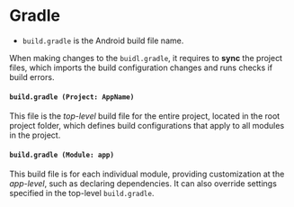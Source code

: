 # Gradle

+ `build.gradle` is the Android build file name.

When making changes to the `buidl.gradle`, it requires to **sync** the project files, which imports the build configuration changes and runs checks if build errors.

#### `build.gradle (Project: AppName)`

This file is the *top-level* build file for the entire project, located in the root project folder, which defines build configurations that apply to all modules in the project.

#### `build.gradle (Module: app)`

This build file is for each individual module, providing customization at the *app-level*, such as declaring dependencies. It can also override settings specified in the top-level `build.gradle`.
